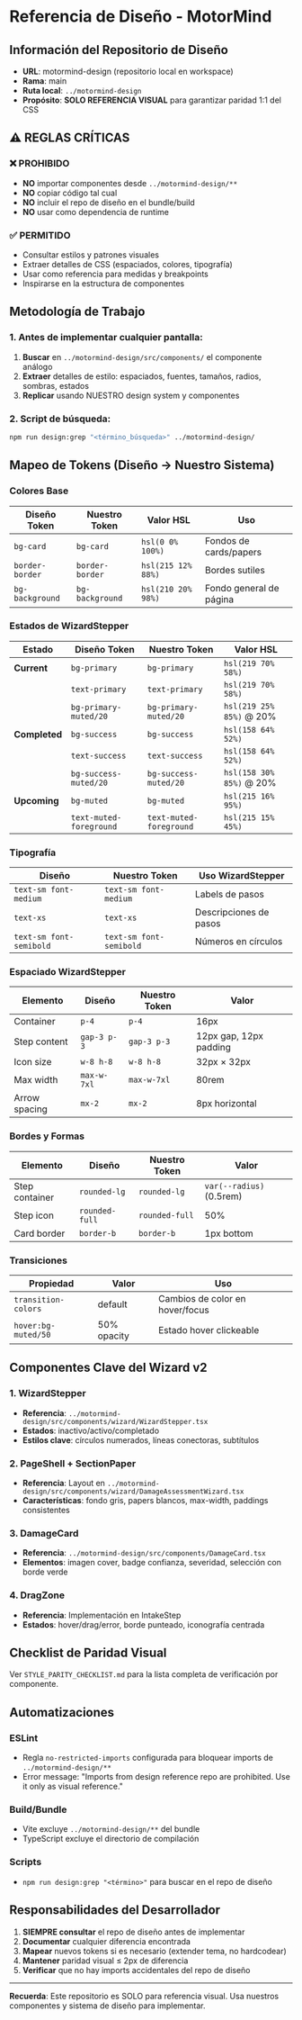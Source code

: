 # Referencia de Diseño - MotorMind

## Información del Repositorio de Diseño

- **URL**: motormind-design (repositorio local en workspace)
- **Rama**: main  
- **Ruta local**: `../motormind-design`
- **Propósito**: **SOLO REFERENCIA VISUAL** para garantizar paridad 1:1 del CSS

## ⚠️ REGLAS CRÍTICAS

### ❌ PROHIBIDO
- **NO** importar componentes desde `../motormind-design/**`
- **NO** copiar código tal cual
- **NO** incluir el repo de diseño en el bundle/build
- **NO** usar como dependencia de runtime

### ✅ PERMITIDO
- Consultar estilos y patrones visuales
- Extraer detalles de CSS (espaciados, colores, tipografía)
- Usar como referencia para medidas y breakpoints
- Inspirarse en la estructura de componentes

## Metodología de Trabajo

### 1. Antes de implementar cualquier pantalla:
1. **Buscar** en `../motormind-design/src/components/` el componente análogo
2. **Extraer** detalles de estilo: espaciados, fuentes, tamaños, radios, sombras, estados
3. **Replicar** usando NUESTRO design system y componentes

### 2. Script de búsqueda:
```bash
npm run design:grep "<término_búsqueda>" ../motormind-design/
```

## Mapeo de Tokens (Diseño → Nuestro Sistema)

### Colores Base
| Diseño Token | Nuestro Token | Valor HSL | Uso |
|-------------|---------------|-----------|-----|
| `bg-card` | `bg-card` | `hsl(0 0% 100%)` | Fondos de cards/papers |
| `border-border` | `border-border` | `hsl(215 12% 88%)` | Bordes sutiles |
| `bg-background` | `bg-background` | `hsl(210 20% 98%)` | Fondo general de página |

### Estados de WizardStepper
| Estado | Diseño Token | Nuestro Token | Valor HSL |
|--------|-------------|---------------|-----------|
| **Current** | `bg-primary` | `bg-primary` | `hsl(219 70% 58%)` |
| | `text-primary` | `text-primary` | `hsl(219 70% 58%)` |
| | `bg-primary-muted/20` | `bg-primary-muted/20` | `hsl(219 25% 85%)` @ 20% |
| **Completed** | `bg-success` | `bg-success` | `hsl(158 64% 52%)` |
| | `text-success` | `text-success` | `hsl(158 64% 52%)` |
| | `bg-success-muted/20` | `bg-success-muted/20` | `hsl(158 30% 85%)` @ 20% |
| **Upcoming** | `bg-muted` | `bg-muted` | `hsl(215 16% 95%)` |
| | `text-muted-foreground` | `text-muted-foreground` | `hsl(215 15% 45%)` |

### Tipografía
| Diseño | Nuestro Token | Uso WizardStepper |
|--------|--------------|-------------------|
| `text-sm font-medium` | `text-sm font-medium` | Labels de pasos |
| `text-xs` | `text-xs` | Descripciones de pasos |
| `text-sm font-semibold` | `text-sm font-semibold` | Números en círculos |

### Espaciado WizardStepper
| Elemento | Diseño | Nuestro Token | Valor |
|----------|--------|--------------|-------|
| Container | `p-4` | `p-4` | 16px |
| Step content | `gap-3 p-3` | `gap-3 p-3` | 12px gap, 12px padding |
| Icon size | `w-8 h-8` | `w-8 h-8` | 32px × 32px |
| Max width | `max-w-7xl` | `max-w-7xl` | 80rem |
| Arrow spacing | `mx-2` | `mx-2` | 8px horizontal |

### Bordes y Formas
| Elemento | Diseño | Nuestro Token | Valor |
|----------|--------|--------------|-------|
| Step container | `rounded-lg` | `rounded-lg` | `var(--radius)` (0.5rem) |
| Step icon | `rounded-full` | `rounded-full` | 50% |
| Card border | `border-b` | `border-b` | 1px bottom |

### Transiciones
| Propiedad | Valor | Uso |
|-----------|-------|-----|
| `transition-colors` | default | Cambios de color en hover/focus |
| `hover:bg-muted/50` | 50% opacity | Estado hover clickeable |

## Componentes Clave del Wizard v2

### 1. WizardStepper
- **Referencia**: `../motormind-design/src/components/wizard/WizardStepper.tsx`
- **Estados**: inactivo/activo/completado
- **Estilos clave**: círculos numerados, líneas conectoras, subtítulos

### 2. PageShell + SectionPaper  
- **Referencia**: Layout en `../motormind-design/src/components/wizard/DamageAssessmentWizard.tsx`
- **Características**: fondo gris, papers blancos, max-width, paddings consistentes

### 3. DamageCard
- **Referencia**: `../motormind-design/src/components/DamageCard.tsx`
- **Elementos**: imagen cover, badge confianza, severidad, selección con borde verde

### 4. DragZone
- **Referencia**: Implementación en IntakeStep
- **Estados**: hover/drag/error, borde punteado, iconografía centrada

## Checklist de Paridad Visual

Ver `STYLE_PARITY_CHECKLIST.md` para la lista completa de verificación por componente.

## Automatizaciones

### ESLint
- Regla `no-restricted-imports` configurada para bloquear imports de `../motormind-design/**`
- Error message: "Imports from design reference repo are prohibited. Use it only as visual reference."

### Build/Bundle
- Vite excluye `../motormind-design/**` del bundle
- TypeScript excluye el directorio de compilación

### Scripts
- `npm run design:grep "<término>"` para buscar en el repo de diseño

## Responsabilidades del Desarrollador

1. **SIEMPRE consultar** el repo de diseño antes de implementar
2. **Documentar** cualquier diferencia encontrada
3. **Mapear** nuevos tokens si es necesario (extender tema, no hardcodear)
4. **Mantener** paridad visual ≤ 2px de diferencia
5. **Verificar** que no hay imports accidentales del repo de diseño

---

**Recuerda**: Este repositorio es SOLO para referencia visual. Usa nuestros componentes y sistema de diseño para implementar.
